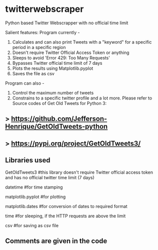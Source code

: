 # twitterwebscraper
Python based Twitter Webscrapper with no official time limit 

Salient features:
Program currently -
  1. Calculates and can also print Tweets with a "keyword" for a specific period in a specific region
  2. Doesn't require Twitter Official Access Token or anything
  3. Sleeps to avoid 'Error 429: Too Many Requests'
  4. Bypasses Twitter official time limit of 7 days
  5. Plots the results using Matplotlib.pyplot
  6. Saves the file as csv

Program can also -
  1. Control the maximum number of tweets
  2. Constrains to a specific twitter profile
  and a lot more. Please refer to Source codes of Get Old Tweets for Python 3: 
## > https://github.com/Jefferson-Henrique/GetOldTweets-python
## > https://pypi.org/project/GetOldTweets3/
  
## Libraries used   
GetOldTweets3     #this library doesn't require Twitter official access token and has no official twitter time limit (7 days)

datetime          #for time stamping

matplotlib.pyplot #for plotting

matplotlib.dates  #for conversion of dates to required format

time              #for sleeping, if the HTTP requests are above the limit

csv               #for saving as csv file

## Comments are given in the code
